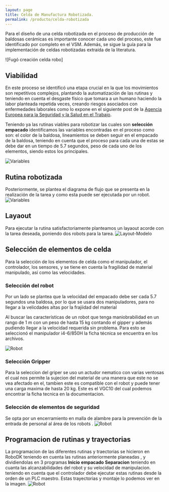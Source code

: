 ```yaml
---
layout: page
title: Celda de Manufactura Robotizada.
permalink: /producto/celda-robotizada
---
```



Para el diseño de una celda robotizada en el proceso de producción de baldosas cerámicas es importante conocer cada uno del proceso, este fue identificado por completo en el VSM. 
Además, se sigue la guía para la implementación de celdas robotizadas extraída de la literatura.

![Fugó creación celda robo]

## Viabilidad 
En este proceso se identificó una etapa crucial en la que los movimientos son repetitivos complejos, plantando la automatización de las rutinas y teniendo en cuenta el desgaste físico que tomara a un humano haciendo la labor planteada repetida veces, creando riesgos asociados con enfermedades laborales como lo expone en el siguiente post de la  [Agencia Europea para la Seguridad y la Salud en el Trabajo](https://saludlaboralydiscapacidad.org/wp-content/uploads/2019/05/Facts-73-Riesgos-asociados-a-la-manipulaci%C3%B3n-manual-de-cargas-en-el-lugar-de-trabajo-1.pdf). 

Teniendo ya las rutinas viables para robotizar las cuales son  **selección** **empacado** identificamos las variables encontradas en el proceso como son: el color de la baldosa, lineamientos se deben seguir en el empacado de la baldosa, teniendo en cuenta que  el proceso para cada una de estas se debe dar en un tiempo de 5.7 segundos, peso de cada uno de los elementos,  siendo estos los principales.

![Variables](https://github.com/dramirezch-UN/apm/celda_robotizada/Variables.PNG)
## Rutina robotizada 
Posteriormente, se plantea el diagrama de flujo que se presenta en la realización de la tarea y como esta puede ser ejecutada por un robot. 
![Variables](https://github.com/dramirezch-UN/apm/celda_robotizada/Flujo.PNG)
## Layaout
Para ejecutar la rutina satisfactoriamente planteamos un layaout acorde con la tarea deseada, poniendo dos robots para la tarea. 
![Layout-Modelo](https://github.com/dramirezch-UN/apm/celda_robotizada/Layaut.png)

## Selección de elementos de celda 
Para la selección de los elementos de celda  como el manipulador, el controlador, los sensores,  y se tiene en cuenta la fragilidad de material manipulado, así como las velocidades. 
### Selección del robot
Por un lado se plantea que la velocidad del empacado debe ser cada 5.7 segundos una baldosa, por lo que se usara dos manipuladores, para no llegar a la velicdades altas por la frajiidad del material 

Al buscar las características de un robot que tenga maniobrabilidad en un rango de 1 m con un peso de hasta 15 kg contando el gipper y además pudiendo llegar a la velocidad requerida sin problema. Para esto se seleccionó el manipulador i4-6/850H la ficha técnica se encuentra en los archivos. 

![Robot](https://github.com/dramirezch-UN/apm/celda_robotizada/Robot.jpg)


### Selección Gripper
Para la seleccion del griper se uso un actudor nematico con varias ventosas el cual nos permite la sujecion del material de una manera que este no se vea afectado en el, tambien este es compatible con el robot y puede tener una carga maxima de hasta 20 kg. Este es el VGC10 del cual podemos encontrar la ficha tecnica en la documentacion. 

### Selección de elementos de seguridad 
Se opta por un encerramiento en malla de alambre para la prevención de la entrada de personal al área de los robots . 
![Robot](https://github.com/dramirezch-UN/apm/celda_robotizada/Celda1.PNG)
## Programacion de rutinas y trayectorias
La programacion de las diferentes rutinas y traectorias se hicieron en RoboDK teniendo en cuenta las rutinas anteriormente planeadas , y dividiendolas en 3 programas  **Inicio** **empacado**  **Separacion**  teniendo en cuanta las alcanzabilidades del robot y su velocidad de manipulacion. teniendo en cuenta que el controlador debe ejecutar estas rutinas desde la orden de un PLC maestro. Estas trayectorias y montaje lo podemos ver en la imagen. 
![Robot](https://github.com/dramirezch-UN/apm/celda_robotizada/Celda2.PNG)
